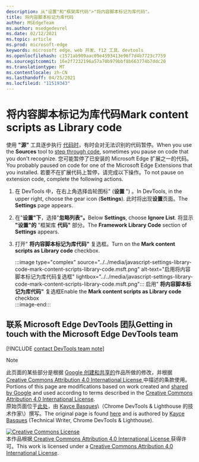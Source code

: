 ```yaml
---
description: 从"设置"和"框架库代码">"将内容脚本标记为库代码"。
title: 将内容脚本标记为库代码
author: MSEdgeTeam
ms.author: msedgedevrel
ms.date: 02/12/2021
ms.topic: article
ms.prod: microsoft-edge
keywords: microsoft edge、web 开发、f12 工具、devtools
ms.openlocfilehash: c1571ab909aac09e4593413e96f7d4b7723c7759
ms.sourcegitcommit: 16e2f7232196a57a70b979bbf8b663774b7ddc20
ms.translationtype: MT
ms.contentlocale: zh-CN
ms.lasthandoff: 04/25/2021
ms.locfileid: "11519343"
---
```

<!-- Copyright Kayce Basques 

   Licensed under the Apache License, Version 2.0 (the "License");
   you may not use this file except in compliance with the License.
   You may obtain a copy of the License at

       https://www.apache.org/licenses/LICENSE-2.0

   Unless required by applicable law or agreed to in writing, software
   distributed under the License is distributed on an "AS IS" BASIS,
   WITHOUT WARRANTIES OR CONDITIONS OF ANY KIND, either express or implied.
   See the License for the specific language governing permissions and
   limitations under the License.  -->

# <a name="mark-content-scripts-as-library-code"></a><span data-ttu-id="edd15-104">将内容脚本标记为库代码</span><span class="sxs-lookup"><span data-stu-id="edd15-104">Mark content scripts as Library code</span></span>  

<span data-ttu-id="edd15-105">使用 **"源"** 工具逐步执行 [代码时][DevToolsJavascriptStepThroughCode]，有时会对无法识别的代码暂停。</span><span class="sxs-lookup"><span data-stu-id="edd15-105">When you use the **Sources** tool to [step through code][DevToolsJavascriptStepThroughCode], sometimes you pause on code that you don't recognize.</span></span>  <span data-ttu-id="edd15-106">您可能暂停了已安装的 Microsoft Edge 扩展之一的代码。</span><span class="sxs-lookup"><span data-stu-id="edd15-106">You probably paused on code for one of the Microsoft Edge Extensions that you installed.</span></span>  <span data-ttu-id="edd15-107">若要不在扩展代码上暂停，请完成以下操作。</span><span class="sxs-lookup"><span data-stu-id="edd15-107">To not pause on extension code, complete the following actions.</span></span>  

1.  <span data-ttu-id="edd15-108">在 DevTools 中，在右上角选择齿轮图标" (**设置** ") 。</span><span class="sxs-lookup"><span data-stu-id="edd15-108">In DevTools, in the upper right, choose the gear icon (**Settings**).</span></span>  <span data-ttu-id="edd15-109">此时将出现**设置**页面。</span><span class="sxs-lookup"><span data-stu-id="edd15-109">The **Settings** page appears.</span></span>  
1.  <span data-ttu-id="edd15-110">在"**设置"下**，选择"**忽略列表"。**</span><span class="sxs-lookup"><span data-stu-id="edd15-110">Below **Settings**, choose **Ignore List**.</span></span>  <span data-ttu-id="edd15-111">将显示 **"设置"的** "框架库 **代码"** 部分。</span><span class="sxs-lookup"><span data-stu-id="edd15-111">The **Framework Library Code** section of **Settings** appears.</span></span>  
1.  <span data-ttu-id="edd15-112">打开" **将内容脚本标记为库代码"** 复选框。</span><span class="sxs-lookup"><span data-stu-id="edd15-112">Turn on the **Mark content scripts as Library code** checkbox.</span></span>  
    
    :::image type="complex" source="../../media/javascript-settings-library-code-mark-content-scripts-library-code.msft.png" alt-text="启用将内容脚本标记为库代码复选框" lightbox="../../media/javascript-settings-library-code-mark-content-scripts-library-code.msft.png":::
       <span data-ttu-id="edd15-114">启用" **将内容脚本标记为库代码"** 复选框</span><span class="sxs-lookup"><span data-stu-id="edd15-114">Enable the **Mark content scripts as Library code** checkbox</span></span>  
    :::image-end:::  
    
## <a name="getting-in-touch-with-the-microsoft-edge-devtools-team"></a><span data-ttu-id="edd15-115">联系 Microsoft Edge DevTools 团队</span><span class="sxs-lookup"><span data-stu-id="edd15-115">Getting in touch with the Microsoft Edge DevTools team</span></span>  

[!INCLUDE [contact DevTools team note](../../includes/contact-devtools-team-note.md)]  

<!-- links -->  

[DevToolsJavascriptStepThroughCode]: ../index.md#step-4-step-through-the-code "步骤 4：逐步完成代码 - 开始在 Microsoft Edge DevTools |Microsoft Docs"  

> [!NOTE]
> <span data-ttu-id="edd15-117">此页面的某些部分是根据 [Google 创建和共享的][GoogleSitePolicies]作品所做的修改，并根据[ Creative Commons Attribution 4.0 International License ][CCA4IL]中描述的条款使用。</span><span class="sxs-lookup"><span data-stu-id="edd15-117">Portions of this page are modifications based on work created and [shared by Google][GoogleSitePolicies] and used according to terms described in the [Creative Commons Attribution 4.0 International License][CCA4IL].</span></span>  
> <span data-ttu-id="edd15-118">原始页面位于[此处](https://developers.google.com/web/tools/chrome-devtools/javascript/guides/blackbox-chrome-extension-scripts)，由 [Kayce Basques][KayceBasques]\（Chrome DevTools \& Lighthouse 的技术作家\）撰写。</span><span class="sxs-lookup"><span data-stu-id="edd15-118">The original page is found [here](https://developers.google.com/web/tools/chrome-devtools/javascript/guides/blackbox-chrome-extension-scripts) and is authored by [Kayce Basques][KayceBasques] \(Technical Writer, Chrome DevTools \& Lighthouse\).</span></span>  

[![Creative Commons License][CCby4Image]][CCA4IL]  
<span data-ttu-id="edd15-120">本作品根据[ Creative Commons Attribution 4.0 International License ][CCA4IL]获得许可。</span><span class="sxs-lookup"><span data-stu-id="edd15-120">This work is licensed under a [Creative Commons Attribution 4.0 International License][CCA4IL].</span></span>  

[CCA4IL]: https://creativecommons.org/licenses/by/4.0  
[CCby4Image]: https://i.creativecommons.org/l/by/4.0/88x31.png  
[GoogleSitePolicies]: https://developers.google.com/terms/site-policies  
[KayceBasques]: https://developers.google.com/web/resources/contributors/kaycebasques  
